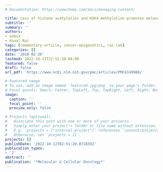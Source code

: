 ```yaml
---
# Documentation: https://wowchemy.com/docs/managing-content/

title: Loss of histone acetylation and H3K4 methylation promotes melanocytic malignant transformation
subtitle: ''
summary: ''
authors:
- admin
- Kunal Rai
tags: [commentary-article, cancer-epigenetics, rai-lab]
categories: []
date: '2018-02-26'
lastmod: 2022-10-11T22:51:20-04:00
featured: false
draft: false
url_pdf: 'https://www.ncbi.nlm.nih.gov/pmc/articles/PMC6149988/'

# Featured image
# To use, add an image named `featured.jpg/png` to your page's folder.
# Focal points: Smart, Center, TopLeft, Top, TopRight, Left, Right, BottomLeft, Bottom, BottomRight.
image:
  caption: ''
  focal_point: ''
  preview_only: false

# Projects (optional).
#   Associate this post with one or more of your projects.
#   Simply enter your project's folder or file name without extension.
#   E.g. `projects = ["internal-project"]` references `content/project/deep-learning/index.md`.
#   Otherwise, set `projects = []`.
projects: []
publishDate: '2022-10-12T02:51:20.072839Z'
publication_types:
- '2'
abstract: ''
publication: '*Molecular & Cellular Oncology*'
---
```

